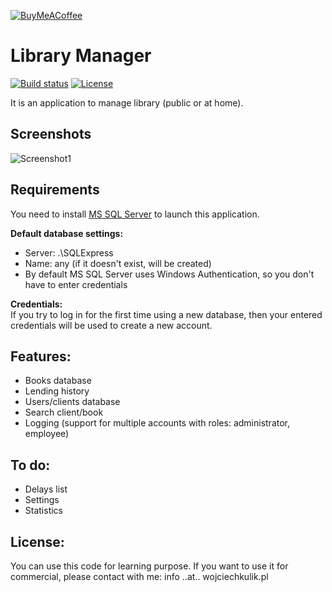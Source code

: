 [![BuyMeACoffee](https://www.buymeacoffee.com/assets/img/guidelines/download-assets-sm-2.svg)](https://www.buymeacoffee.com/WojciechKulik)

# Library Manager  
[![Build status](https://ci.appveyor.com/api/projects/status/3k3gk4nwhwos44fy?svg=true)](https://ci.appveyor.com/project/Maxikq/library-manager) [![License](https://img.shields.io/badge/license-GNUv2-blue.svg)]()

It is an application to manage library (public or at home).

## Screenshots
![Screenshot1](_Screenshots/main_screen.png)  

## Requirements
You need to install [MS SQL Server](http://www.microsoft.com/en-us/download/details.aspx?id=29062) to launch this application.  

**Default database settings:**
- Server: .\SQLExpress
- Name: any (if it doesn't exist, will be created)
- By default MS SQL Server uses Windows Authentication, so you don't have to enter credentials  

**Credentials:**  
If you try to log in for the first time using a new database, then your entered credentials will be used to create a new account.

## Features:
- Books database
- Lending history
- Users/clients database
- Search client/book
- Logging (support for multiple accounts with roles: administrator, employee)

## To do:
- Delays list
- Settings
- Statistics

## License:
You can use this code for learning purpose. If you want to use it for commercial, please contact with me: info ..at.. wojciechkulik.pl
